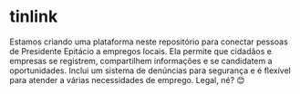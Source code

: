 # tinlink
Estamos criando uma plataforma neste repositório para conectar pessoas de Presidente Epitácio a empregos locais. Ela permite que cidadãos e empresas se registrem, compartilhem informações e se candidatem a oportunidades. Inclui um sistema de denúncias para segurança e é flexível para atender a várias necessidades de emprego. Legal, né? 😊
